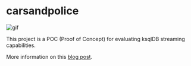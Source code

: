 # carsandpolice

![gif](https://github.com/nomemory/carsandpolice/blob/main/readme.gif)

This project is a POC (Proof of Concept) for evaluating ksqlDB streaming capabilities.

More information on this [blog post](https://www.andreinc.net/2021/03/07/cars-and-police-a-spring-boot-application-streaming-using-kafka-and-ksqldb).
